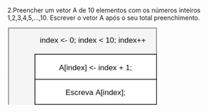 2.Preencher um vetor A de 10 elementos com os números inteiros
1,2,3,4,5,...,10. Escrever o vetor A após o seu total preenchimento.


![](https://github.com/Yxav/proglogic/blob/master/exercicios-vetor/2/2.png)



